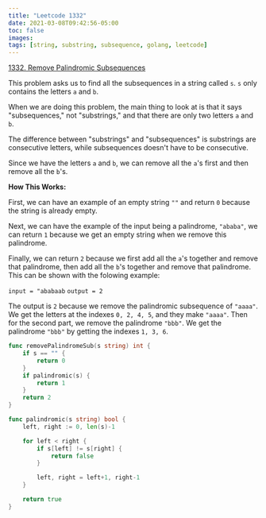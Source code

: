 ```yaml
---
title: "Leetcode 1332"
date: 2021-03-08T09:42:56-05:00
toc: false
images:
tags: [string, substring, subsequence, golang, leetcode]
---
```


[1332. Remove Palindromic Subsequences](https://leetcode.com/problems/remove-palindromic-subsequences/)

This problem asks us to find all the subsequences in a string called `s`. `s` only contains the letters `a` and `b`.

When we are doing this problem, the main thing to look at is that it says "subsequences," not "substrings," and that there are only two letters `a` and `b`.

The difference between "substrings" and "subsequences" is substrings are consecutive letters, while subsequences doesn't have to be consecutive.

Since we have the letters `a` and `b`, we can remove all the `a`'s first and then remove all the `b`'s.

**How This Works:**

First, we can have an example of an empty string `""` and return `0` because the string is already empty.

Next, we can have the example of the input being a palindrome, `"ababa"`, we can return `1` because we get an empty string when we remove this palindrome.

Finally, we can return `2` because we first add all the `a`'s together and remove that palindrome, then add all the `b`'s together and remove that palindrome. This can be shown with the folowing example:

`input = "ababaab` `output = 2`

The output is `2` because we remove the palindromic subsequence of `"aaaa"`. We get the letters at the indexes `0, 2, 4, 5`, and they make `"aaaa"`. Then for the second part, we remove the palindrome `"bbb"`. We get the palindrome `"bbb"` by getting the indexes `1, 3, 6`.




``` go
func removePalindromeSub(s string) int {
    if s == "" {
        return 0
    }
    if palindromic(s) {
        return 1
    }
    return 2
}

func palindromic(s string) bool {
    left, right := 0, len(s)-1

    for left < right {
        if s[left] != s[right] {
            return false
        }

        left, right = left+1, right-1
    }

    return true
}
```